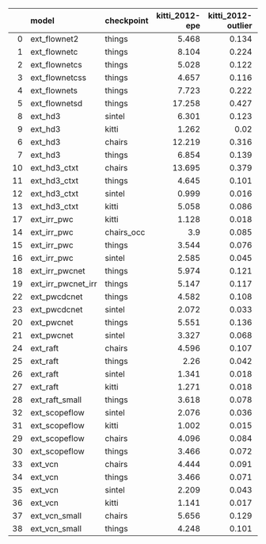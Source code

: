 |    | model              | checkpoint   |   kitti_2012-epe |   kitti_2012-outlier |   kitti_2015-epe |   kitti_2015-outlier |   sintel_clean-epe |   sintel_clean-outlier |   sintel_final-epe |   sintel_final-outlier |
|---:|:-------------------|:-------------|-----------------:|---------------------:|-----------------:|---------------------:|-------------------:|-----------------------:|-------------------:|-----------------------:|
|  0 | ext_flownet2       | things       |            5.468 |                0.134 |           13.143 |                0.259 |              3.005 |                  0.054 |              3.97  |                  0.075 |
|  1 | ext_flownetc       | things       |            8.104 |                0.224 |           15.985 |                0.343 |              4.545 |                  0.092 |              5.647 |                  0.12  |
|  2 | ext_flownetcs      | things       |            5.028 |                0.122 |           12.517 |                0.25  |              3.131 |                  0.06  |              4.164 |                  0.081 |
|  3 | ext_flownetcss     | things       |            4.657 |                0.116 |           11.901 |                0.242 |              2.989 |                  0.057 |              4.021 |                  0.078 |
|  4 | ext_flownets       | things       |            7.723 |                0.222 |           14.812 |                0.335 |              3.958 |                  0.086 |              5.244 |                  0.108 |
|  5 | ext_flownetsd      | things       |           17.258 |                0.427 |           24.21  |                0.454 |              7.616 |                  0.137 |              7.821 |                  0.147 |
|  8 | ext_hd3            | sintel       |            6.301 |                0.123 |           15.291 |                0.236 |              2.311 |                  0.038 |              1.603 |                  0.034 |
|  9 | ext_hd3            | kitti        |            1.262 |                0.02  |            1.943 |                0.029 |             37.062 |                  0.237 |             44.813 |                  0.265 |
|  6 | ext_hd3            | chairs       |           12.219 |                0.316 |           21.716 |                0.423 |              4.918 |                  0.071 |              9.722 |                  0.128 |
|  7 | ext_hd3            | things       |            6.854 |                0.139 |           14.505 |                0.214 |              3.214 |                  0.048 |              6.502 |                  0.099 |
| 10 | ext_hd3_ctxt       | chairs       |           13.695 |                0.379 |           22.971 |                0.471 |              3.727 |                  0.06  |              5.792 |                  0.102 |
| 11 | ext_hd3_ctxt       | things       |            4.645 |                0.101 |            9.959 |                0.176 |              2.072 |                  0.037 |              4.421 |                  0.08  |
| 12 | ext_hd3_ctxt       | sintel       |            0.999 |                0.016 |            1.536 |                0.024 |              6.016 |                  0.09  |              7.858 |                  0.119 |
| 13 | ext_hd3_ctxt       | kitti        |            5.058 |                0.086 |           13.45  |                0.206 |              2.103 |                  0.034 |              1.737 |                  0.034 |
| 17 | ext_irr_pwc        | kitti        |            1.128 |                0.018 |            1.518 |                0.025 |              7.437 |                  0.101 |              8.168 |                  0.128 |
| 14 | ext_irr_pwc        | chairs_occ   |            3.9   |                0.085 |           10.712 |                0.201 |              2.326 |                  0.043 |              3.942 |                  0.071 |
| 15 | ext_irr_pwc        | things       |            3.544 |                0.076 |            9.475 |                0.179 |              1.857 |                  0.035 |              3.397 |                  0.063 |
| 16 | ext_irr_pwc        | sintel       |            2.585 |                0.045 |            7.964 |                0.141 |              1.858 |                  0.033 |              2.447 |                  0.047 |
| 18 | ext_irr_pwcnet     | things       |            5.974 |                0.121 |           14.701 |                0.258 |              3.087 |                  0.055 |              4.406 |                  0.081 |
| 19 | ext_irr_pwcnet_irr | things       |            5.147 |                0.117 |           13.024 |                0.248 |              2.741 |                  0.051 |              4.044 |                  0.076 |
| 22 | ext_pwcdcnet       | things       |            4.582 |                0.108 |           10.994 |                0.221 |              2.676 |                  0.049 |              4.213 |                  0.075 |
| 23 | ext_pwcdcnet       | sintel       |            2.072 |                0.033 |            3.159 |                0.053 |              1.808 |                  0.035 |              2.328 |                  0.048 |
| 20 | ext_pwcnet         | things       |            5.551 |                0.136 |           12.669 |                0.244 |              3.358 |                  0.06  |              4.827 |                  0.087 |
| 21 | ext_pwcnet         | sintel       |            3.327 |                0.068 |            6.249 |                0.122 |              2.255 |                  0.044 |              2.82  |                  0.06  |
| 24 | ext_raft           | chairs       |            4.596 |                0.107 |            9.747 |                0.207 |              2.202 |                  0.036 |              4.296 |                  0.071 |
| 25 | ext_raft           | things       |            2.26  |                0.042 |            5.495 |                0.108 |              1.507 |                  0.024 |              3     |                  0.052 |
| 26 | ext_raft           | sintel       |            1.341 |                0.018 |            1.632 |                0.024 |              0.87  |                  0.016 |              1.571 |                  0.03  |
| 27 | ext_raft           | kitti        |            1.271 |                0.018 |            0.779 |                0.008 |              4.687 |                  0.066 |              6.293 |                  0.096 |
| 28 | ext_raft_small     | things       |            3.618 |                0.078 |            8.633 |                0.169 |              2.191 |                  0.039 |              3.549 |                  0.065 |
| 32 | ext_scopeflow      | sintel       |            2.076 |                0.036 |            6.085 |                0.109 |              1.63  |                  0.03  |              2.461 |                  0.046 |
| 31 | ext_scopeflow      | kitti        |            1.002 |                0.015 |            1.337 |                0.021 |              8.111 |                  0.109 |             10.458 |                  0.135 |
| 29 | ext_scopeflow      | chairs       |            4.096 |                0.084 |           11.975 |                0.214 |              2.569 |                  0.046 |              3.95  |                  0.073 |
| 30 | ext_scopeflow      | things       |            3.466 |                0.072 |            9.784 |                0.182 |              1.832 |                  0.035 |              3.269 |                  0.062 |
| 33 | ext_vcn            | chairs       |            4.444 |                0.091 |           10.773 |                0.21  |              2.801 |                  0.05  |              3.96  |                  0.072 |
| 34 | ext_vcn            | things       |            3.466 |                0.071 |            8.627 |                0.168 |              2.494 |                  0.047 |              3.966 |                  0.076 |
| 35 | ext_vcn            | sintel       |            2.209 |                0.043 |            4.314 |                0.088 |              1.595 |                  0.032 |              2.251 |                  0.047 |
| 36 | ext_vcn            | kitti        |            1.141 |                0.017 |            1.455 |                0.021 |              5.934 |                  0.107 |              9.196 |                  0.159 |
| 37 | ext_vcn_small      | chairs       |            5.656 |                0.129 |           13.18  |                0.261 |              3.217 |                  0.059 |              4.297 |                  0.08  |
| 38 | ext_vcn_small      | things       |            4.248 |                0.101 |            9.692 |                0.208 |              4.8   |                  0.075 |              5.247 |                  0.088 |